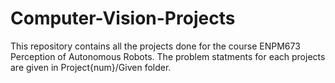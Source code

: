 # Computer-Vision-Projects
This repository contains all the projects done for the course ENPM673 Perception of Autonomous Robots.
The problem statments for each projects are given in Project{num}/Given folder.
